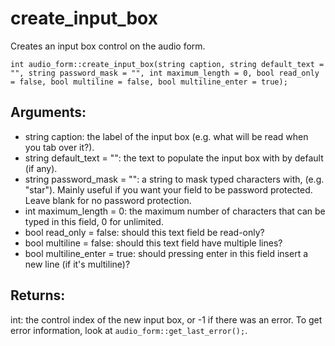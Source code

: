 # create_input_box
Creates an input box control on the audio form.

`int audio_form::create_input_box(string caption, string default_text = "", string password_mask = "", int maximum_length = 0, bool read_only = false, bool multiline = false, bool multiline_enter = true);`

## Arguments:
* string caption: the label of the input box (e.g. what will be read when you tab over it?).
* string default_text = "": the text to populate the input box with by default (if any).
* string password_mask = "": a string to mask typed characters with, (e.g. "star"). Mainly useful if you want your field to be password protected. Leave blank for no password protection.
* int maximum_length = 0: the maximum number of characters that can be typed in this field, 0 for unlimited.
* bool read_only = false: should this text field be read-only?
* bool multiline = false: should this text field have multiple lines?
* bool multiline_enter = true: should pressing enter in this field insert a new line (if it's multiline)?

## Returns:
int: the control index of the new input box, or -1 if there was an error. To get error information, look at `audio_form::get_last_error();`.
